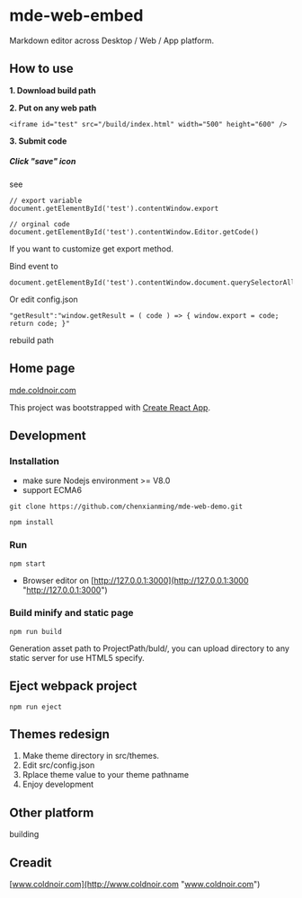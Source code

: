 # mde-web-embed

Markdown editor across Desktop / Web / App platform.

## How to use

**1. Download build path**

**2. Put on any web path**

``` 
<iframe id="test" src="/build/index.html" width="500" height="600" />
``` 

**3. Submit code**

##### Click "save" icon

see

``` 
// export variable
document.getElementById('test').contentWindow.export

// orginal code
document.getElementById('test').contentWindow.Editor.getCode()
``` 

If you want to customize get export method.

Bind event to 

``` 
document.getElementById('test').contentWindow.document.querySelectorAll('.BIconWrap')

``` 

Or edit config.json

``` 
"getResult":"window.getResult = ( code ) => { window.export = code; return code; }"
``` 

rebuild path


## Home page

[mde.coldnoir.com](http://mde.coldnoir.com "mde.coldnoir.com")

This project was bootstrapped with [Create React App](https://github.com/facebook/create-react-app).

## Development

### Installation

- make sure Nodejs environment >= V8.0
- support ECMA6

``` 
git clone https://github.com/chenxianming/mde-web-demo.git
    
npm install
``` 

### Run

``` 
npm start
``` 

- Browser editor on 
[http://127.0.0.1:3000](http://127.0.0.1:3000 "http://127.0.0.1:3000")


### Build minify and static page

``` 
npm run build
``` 


Generation asset path to ProjectPath/buld/, you can upload directory to any static server for use HTML5 specify.


## Eject webpack project

``` 
npm run eject
``` 


## Themes redesign

1. Make theme directory in src/themes.
2. Edit src/config.json
3. Rplace theme value to your theme pathname
4. Enjoy development


## Other platform 
building

## Creadit

[www.coldnoir.com](http://www.coldnoir.com "www.coldnoir.com")
